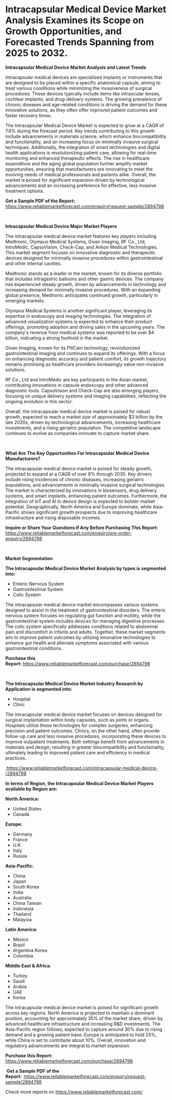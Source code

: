 <p><h1>Intracapsular Medical Device Market Analysis Examines its Scope on Growth Opportunities, and Forecasted Trends Spanning from 2025 to 2032.</h1></p><p><strong>Intracapsular Medical Device Market Analysis and Latest Trends</strong></p>
<p><p>Intracapsular medical devices are specialized implants or instruments that are designed to be placed within a specific anatomical capsule, aiming to treat various conditions while minimizing the invasiveness of surgical procedures. These devices typically include items like intraocular lenses, cochlear implants, and drug-delivery systems. The growing prevalence of chronic diseases and age-related conditions is driving the demand for these innovative solutions, as they often offer improved patient outcomes and faster recovery times.</p><p>The Intracapsular Medical Device Market is expected to grow at a CAGR of 7.6% during the forecast period. Key trends contributing to this growth include advancements in materials science, which enhance biocompatibility and functionality, and an increasing focus on minimally invasive surgical techniques. Additionally, the integration of smart technologies and digital health applications is revolutionizing patient care, allowing for real-time monitoring and enhanced therapeutic effects. The rise in healthcare expenditure and the aging global population further amplify market opportunities, ensuring that manufacturers are innovating to meet the evolving needs of medical professionals and patients alike. Overall, the market is poised for significant expansion driven by technological advancements and an increasing preference for effective, less invasive treatment options.</p></p>
<p><strong>Get a Sample PDF of the Report:&nbsp;</strong> <a href="https://www.reliablemarketforecast.com/enquiry/request-sample/2894798?utm_campaign=2308&utm_medium=2&utm_source=Github&utm_content=ia&utm_term=15032025&utm_id=intracapsular-medical-device">https://www.reliablemarketforecast.com/enquiry/request-sample/2894798</a></p>
<p>&nbsp;</p>
<p><strong>Intracapsular Medical Device Major Market Players</strong></p>
<p><p>The intracapsular medical device market features key players including Medtronic, Olympus Medical Systems, Given Imaging, RF Co., Ltd, IntroMedic, CapsoVision, Check-Cap, and Ankon Medical Technologies. This market segment focuses on innovative diagnostic and therapeutic devices designed for minimally invasive procedures within gastrointestinal and other internal cavities.</p><p>Medtronic stands as a leader in the market, known for its diverse portfolio that includes intragastric balloons and other gastric devices. The company has experienced steady growth, driven by advancements in technology and increasing demand for minimally invasive procedures. With an expanding global presence, Medtronic anticipates continued growth, particularly in emerging markets.</p><p>Olympus Medical Systems is another significant player, leveraging its expertise in endoscopy and imaging technologies. The integration of advanced visualization systems is expected to enhance their product offerings, promoting adoption and driving sales in the upcoming years. The company's revenue from medical systems was reported to be over $4 billion, indicating a strong foothold in the market.</p><p>Given Imaging, known for its PillCam technology, revolutionized gastrointestinal imaging and continues to expand its offerings. With a focus on enhancing diagnostic accuracy and patient comfort, its growth trajectory remains promising as healthcare providers increasingly value non-invasive solutions.</p><p>RF Co., Ltd and IntroMedic are key participants in the Asian market, contributing innovations in capsule endoscopy and other advanced diagnostic tools. CapsoVision and Check-Cap are also emerging players, focusing on unique delivery systems and imaging capabilities, reflecting the ongoing evolution in this sector.</p><p>Overall, the intracapsular medical device market is poised for robust growth, expected to reach a market size of approximately $3 billion by the late 2020s, driven by technological advancements, increasing healthcare investments, and a rising geriatric population. The competitive landscape continues to evolve as companies innovate to capture market share.</p></p>
<p>&nbsp;</p>
<p><strong>What Are The Key Opportunities For Intracapsular Medical Device Manufacturers?</strong></p>
<p><p>The intracapsular medical device market is poised for steady growth, projected to expand at a CAGR of over 8% through 2030. Key drivers include rising incidences of chronic diseases, increasing geriatric populations, and advancements in minimally invasive surgical technologies. The market is characterized by innovations in biosensors, drug delivery systems, and smart implants, enhancing patient outcomes. Furthermore, the integration of IoT and AI in device design is expected to bolster market potential. Geographically, North America and Europe dominate, while Asia-Pacific shows significant growth prospects due to improving healthcare infrastructure and rising disposable incomes.</p></p>
<p><strong>Inquire or Share Your Questions If Any Before Purchasing This Report:</strong> <a href="https://www.reliablemarketforecast.com/enquiry/pre-order-enquiry/2894798?utm_campaign=2308&utm_medium=2&utm_source=Github&utm_content=ia&utm_term=15032025&utm_id=intracapsular-medical-device">https://www.reliablemarketforecast.com/enquiry/pre-order-enquiry/2894798</a></p>
<p>&nbsp;</p>
<p><strong>Market Segmentation</strong></p>
<p><strong>The Intracapsular Medical Device Market Analysis by types is segmented into:</strong></p>
<p><ul><li> Enteric Nervous System</li><li>Gastrointestinal System</li><li>Colic System </li></ul></p>
<p><p>The intracapsular medical device market encompasses various systems designed to assist in the treatment of gastrointestinal disorders. The enteric nervous system focuses on regulating gut function and motility, while the gastrointestinal system includes devices for managing digestive processes. The colic system specifically addresses conditions related to abdominal pain and discomfort in infants and adults. Together, these market segments aim to improve patient outcomes by utilizing innovative technologies to enhance gut health and alleviate symptoms associated with various gastrointestinal conditions.</p></p>
<p><strong>Purchase this Report:&nbsp;</strong><a href="https://www.reliablemarketforecast.com/purchase/2894798?utm_campaign=2308&utm_medium=2&utm_source=Github&utm_content=ia&utm_term=15032025&utm_id=intracapsular-medical-device">https://www.reliablemarketforecast.com/purchase/2894798</a></p>
<p>&nbsp;</p>
<p><strong>The Intracapsular Medical Device Market Industry Research by Application is segmented into:</strong></p>
<p><ul><li> Hospital</li><li>Clinic </li></ul></p>
<p><p>The intracapsular medical device market focuses on devices designed for surgical implantation within body capsules, such as joints or organs. Hospitals utilize these technologies for complex surgeries, enhancing precision and patient outcomes. Clinics, on the other hand, often provide follow-up care and less invasive procedures, incorporating these devices to improve outpatient treatments. Both settings benefit from advancements in materials and design, resulting in greater biocompatibility and functionality, ultimately leading to improved patient care and efficiency in medical practices.</p></p>
<p><a href="https://www.reliablemarketforecast.com/intracapsular-medical-device-r2894798?utm_campaign=2308&utm_medium=2&utm_source=Github&utm_content=ia&utm_term=15032025&utm_id=intracapsular-medical-device">&nbsp;https://www.reliablemarketforecast.com/intracapsular-medical-device-r2894798</a></p>
<p><strong>In terms of Region, the Intracapsular Medical Device Market Players available by Region are:</strong></p>
<p>
    <p> <strong> North America: </strong>
        <ul>
            <li>United States</li>
            <li>Canada</li>
        </ul>
        </p> 
    <p> <strong> Europe: </strong>
        <ul>
            <li>Germany</li>
            <li>France</li>
            <li>U.K.</li>
            <li>Italy</li>
            <li>Russia</li>
        </ul>
        </p> 
    <p> <strong> Asia-Pacific: </strong>
        <ul>
            <li>China</li>
            <li>Japan</li>
            <li>South Korea</li>
            <li>India</li>
            <li>Australia</li>
            <li>China Taiwan</li>
            <li>Indonesia</li>
            <li>Thailand</li>
            <li>Malaysia</li>
        </ul>
        </p> 
    <p> <strong> Latin America: </strong>
        <ul>
            <li>Mexico</li>
            <li>Brazil</li>
            <li>Argentina Korea</li>
            <li>Colombia</li>
        </ul>
        </p> 
    <p> <strong> Middle East & Africa: </strong>
        <ul>
            <li>Turkey</li>
            <li>Saudi</li>
            <li>Arabia</li>
            <li>UAE</li>
            <li>Korea</li>
        </ul>
    </p>
    </p>
<p><p>The intracapsular medical device market is poised for significant growth across key regions. North America is projected to maintain a dominant position, accounting for approximately 35% of the market share, driven by advanced healthcare infrastructure and increasing R&D investments. The Asia-Pacific region follows, expected to capture around 30% due to rising demand and a growing patient base. Europe is anticipated to hold 25%, while China is set to contribute about 10%. Overall, innovation and regulatory advancements are integral to market expansion.</p></p>
<p><strong>Purchase this Report: </strong><a href="https://www.reliablemarketforecast.com/purchase/2894798?utm_campaign=2308&utm_medium=2&utm_source=Github&utm_content=ia&utm_term=15032025&utm_id=intracapsular-medical-device">https://www.reliablemarketforecast.com/purchase/2894798</a></p>
<p>&nbsp;<strong>Get a Sample PDF of the Report:&nbsp;&nbsp;</strong><a href="https://www.reliablemarketforecast.com/enquiry/request-sample/2894798?utm_campaign=2308&utm_medium=2&utm_source=Github&utm_content=ia&utm_term=15032025&utm_id=intracapsular-medical-device">https://www.reliablemarketforecast.com/enquiry/request-sample/2894798</a></p>
<p><strong></strong></p>
<p>Check more reports on <a href="https://www.reliablemarketforecast.com/?utm_campaign=2308&utm_medium=2&utm_source=Github&utm_content=ia&utm_term=15032025&utm_id=intracapsular-medical-device">https://www.reliablemarketforecast.com/</a></p>